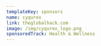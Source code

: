 ```yaml
---
templateKey: sponsors
name: cyqurex
link: theglobalhack.com
image: /img/cyqurex_logo.png
sponsoredTrack: Health & Wellness
---
```

